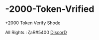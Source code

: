 # -2000-Token-Vrified
+2000 Token Verify Shode


All Rights : ζaR#5400
[DiscorD](https://discord.gg/z2js6AzVH8)
